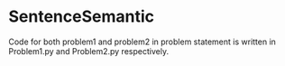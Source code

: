 # SentenceSemantic

Code for both problem1 and problem2 in problem statement is written in Problem1.py and Problem2.py respectively.

